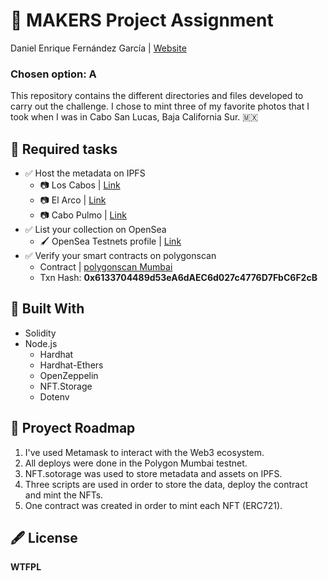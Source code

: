 # 🧠 MAKERS Project Assignment
Daniel Enrique Fernández García | [Website](https://osteguin.com/)
### Chosen option: A
This repository contains the different directories and files developed to carry out the challenge. I chose to mint three of my favorite photos that I took when I was in Cabo San Lucas, Baja California Sur. 🇲🇽
## 📝 Required tasks
* ✅ Host the metadata on IPFS
    *    📷 Los Cabos | [Link](https://ipfs.io/ipfs/bafyreidts5yro2pylvjpxlp5agwvwd4uujngr5t3qkcez2wirv676aooua/metadata.json)
    *    📷 El Arco | [Link](https://ipfs.io/ipfs/bafyreiggglaiuthiyx46vgqk6jyklf4i2n25p54oikegi4dcy6sn6oamkq/metadata.json)
    *    📷 Cabo Pulmo | [Link](https://ipfs.io/ipfs/bafyreifsgqxe44moec63xjbtarshripymsleoopvmpg5ej4ma3empgqazm/metadata.json)
* ✅ List your collection on OpenSea
    * 🖌 OpenSea Testnets profile | [Link](https://testnets.opensea.io/osteguin)
* ✅ Verify your smart contracts on polygonscan
    * Contract | [polygonscan Mumbai](https://mumbai.polygonscan.com/address/0x6133704489d53ea6daec6d027c4776d7fbc6f2cb) 
    * Txn Hash: **0x6133704489d53eA6dAEC6d027c4776D7FbC6F2cB**
## 🔨 Built With
* Solidity
* Node.js
    * Hardhat
    * Hardhat-Ethers
    * OpenZeppelin
    * NFT.Storage
    * Dotenv

## 📂 Proyect Roadmap
1. I've used Metamask to interact with the Web3 ecosystem.
2. All deploys were done in the Polygon Mumbai testnet.
3. NFT.sotorage was used to store metadata and assets on IPFS. 
4. Three scripts are used in order to store the data, deploy the contract and mint the NFTs.
5. One contract was created in order to mint each NFT (ERC721).

## 🖋 License
**WTFPL**